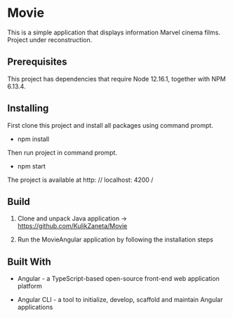 # Movie

This is a simple application that displays information Marvel cinema films.
Project under reconstruction. 
## Prerequisites

This project has dependencies that require Node 12.16.1, together with NPM 6.13.4.

## Installing

First clone this project and install all packages using command prompt.

 * npm install

Then run project in command prompt.

* npm start

The project is available at http: // localhost: 4200 /

## Build
1. Clone and unpack Java application -> https://github.com/KulikZaneta/Movie

2. Run the MovieAngular application by following the installation steps

## Built With
* Angular - a TypeScript-based open-source front-end web application platform

* Angular CLI - a tool to initialize, develop, scaffold and maintain Angular applications
